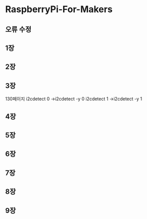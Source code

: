 # RaspberryPi-For-Makers

오류 수정
----------------------------------

1장
----------------------------------
2장
----------------------------------
3장
----------------------------------
130페이지 
i2cdetect 0 ->i2cdetect -y 0
i2cdetect 1 ->i2cdetect -y 1

4장
----------------------------------
5장
----------------------------------
6장
----------------------------------
7장
----------------------------------
8장
----------------------------------
9장
----------------------------------
